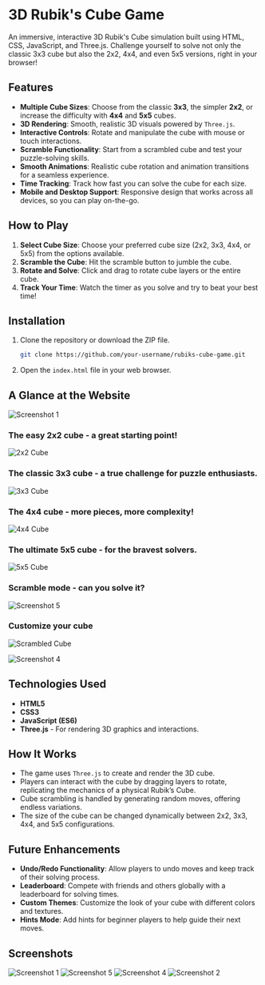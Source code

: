 # 3D Rubik's Cube Game

An immersive, interactive 3D Rubik's Cube simulation built using HTML, CSS, JavaScript, and Three.js. Challenge yourself to solve not only the classic 3x3 cube but also the 2x2, 4x4, and even 5x5 versions, right in your browser!

## Features
- **Multiple Cube Sizes**: Choose from the classic **3x3**, the simpler **2x2**, or increase the difficulty with **4x4** and **5x5** cubes.
- **3D Rendering**: Smooth, realistic 3D visuals powered by `Three.js`.
- **Interactive Controls**: Rotate and manipulate the cube with mouse or touch interactions.
- **Scramble Functionality**: Start from a scrambled cube and test your puzzle-solving skills.
- **Smooth Animations**: Realistic cube rotation and animation transitions for a seamless experience.
- **Time Tracking**: Track how fast you can solve the cube for each size.
- **Mobile and Desktop Support**: Responsive design that works across all devices, so you can play on-the-go.

## How to Play
1. **Select Cube Size**: Choose your preferred cube size (2x2, 3x3, 4x4, or 5x5) from the options available.
2. **Scramble the Cube**: Hit the scramble button to jumble the cube.
3. **Rotate and Solve**: Click and drag to rotate cube layers or the entire cube.
4. **Track Your Time**: Watch the timer as you solve and try to beat your best time!

## Installation
1. Clone the repository or download the ZIP file.
    ```bash
    git clone https://github.com/your-username/rubiks-cube-game.git
    ```
2. Open the `index.html` file in your web browser.

## A Glance at the Website
![Screenshot 1](./website_images/img1.png)
### The easy 2x2 cube - a great starting point!
![2x2 Cube](./website_images/img6.png)

### The classic 3x3 cube - a true challenge for puzzle enthusiasts.
![3x3 Cube](./website_images/img1.png)

### The 4x4 cube - more pieces, more complexity!

![4x4 Cube](./website_images/img7.png)
### The ultimate 5x5 cube - for the bravest solvers.

![5x5 Cube](./website_images/img8.png)
### Scramble mode - can you solve it?
![Screenshot 5](./website_images/img5.png)


### Customize your cube
![Scrambled Cube](./website_images/img2.png)

![Screenshot 4](./website_images/img4.png)

## Technologies Used
- **HTML5**
- **CSS3**
- **JavaScript (ES6)**
- **Three.js** - For rendering 3D graphics and interactions.

## How It Works
- The game uses `Three.js` to create and render the 3D cube.
- Players can interact with the cube by dragging layers to rotate, replicating the mechanics of a physical Rubik’s Cube.
- Cube scrambling is handled by generating random moves, offering endless variations.
- The size of the cube can be changed dynamically between 2x2, 3x3, 4x4, and 5x5 configurations.

## Future Enhancements
- **Undo/Redo Functionality**: Allow players to undo moves and keep track of their solving process.
- **Leaderboard**: Compete with friends and others globally with a leaderboard for solving times.
- **Custom Themes**: Customize the look of your cube with different colors and textures.
- **Hints Mode**: Add hints for beginner players to help guide their next moves.



## Screenshots

![Screenshot 1](./website_images/img1.png)
![Screenshot 5](./website_images/img5.png)
![Screenshot 4](./website_images/img4.png)
![Screenshot 2](./website_images/img2.png)
